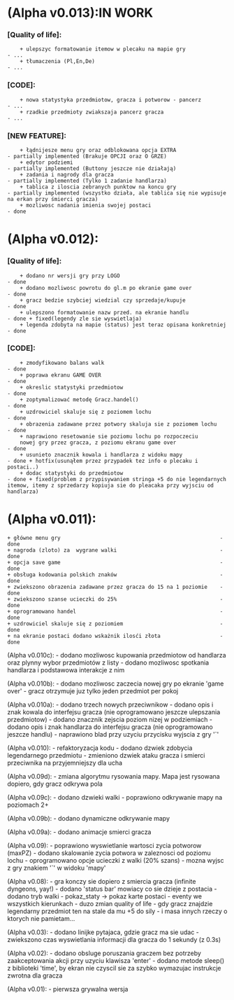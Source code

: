 # (Alpha v0.013):IN WORK 
###    [Quality of life]:  
        + ulepszyc formatowanie itemow w plecaku na mapie gry               - ...  
        + tłumaczenia (Pl,En,De)                                            - ...  
###    [CODE]:  
        + nowa statystyka przedmiotow, gracza i potworow - pancerz          - ...  
        + rzadkie przedmioty zwiakszaja pancerz gracza                      - ...  
###    [NEW FEATURE]:  
        + łądnijesze menu gry oraz odblokowana opcja EXTRA                  - partially implemented (Brakuje OPCJI oraz O GRZE) 
        + edytor podziemi                                                   - partially implemented (Buttony jeszcze nie działają) 
        + zadania i nagrody dla gracza                                      - partially implemented (Tylko 1 zadanie handlarza)  
        + tablica z iloscia zebranych punktow na koncu gry                  - partially implemented (wszystko działa, ale tablica się nie wypisuje na erkan przy śmierci gracza)  
        + mozliwosc nadania imienia swojej postaci                          - done  

# (Alpha v0.012):  
###    [Quality of life]:  
        + dodano nr wersji gry przy LOGO                                    - done  
        + dodano mozliwosc powrotu do gl.m po ekranie game over             - done  
        + gracz bedzie szybciej wiedzial czy sprzedaje/kupuje               - done  
        + ulepszono formatowanie nazw przed. na ekranie handlu              - done + fixed(legendy zle sie wyswietlaja)  
        + legenda zdobyta na mapie (status) jest teraz opisana konkretniej  - done  
###    [CODE]:  
        + zmodyfikowano balans walk                                         - done  
        + poprawa ekranu GAME OVER                                          - done  
        + okreslic statystyki przedmiotow                                   - done  
        + zoptymalizować metodę Gracz.handel()                              - done  
        + uzdrowiciel skaluje się z poziomem lochu                          - done  
        + obrazenia zadawane przez potwory skaluja sie z poziomem lochu     - done  
        + naprawiono resetowanie sie poziomu lochu po rozpoczeciu
        nowej gry przez gracza, z poziomu ekranu game over                  - done  
        + usunieto znacznik kowala i handlarza z widoku mapy                - done + hotfix(usunąłem przez przypadek tez info o plecaku i postaci..)  
        + dodac statystyki do przedmiotow                                   - done + fixed(problem z przypisywaniem stringa +5 do nie legendarnych itemow, itemy z sprzedarzy kopiuja sie do pleacaka przy wyjsciu od handlarza)  

    
# (Alpha v0.011):  
    + główne menu gry                                                   - done  
    + nagroda (zloto) za  wygrane walki                                 - done  
    + opcja save game                                                   - done  
    + obsługa kodowania polskich znaków                                 - done  
    + zwiekszono obrazenia zadawane przez gracza do 15 na 1 poziomie    - done  
    + zwiekszono szanse ucieczki do 25%                                 - done  
    + oprogramowano handel                                              - done  
    + uzdrowiciel skaluje się z poziomiem                               - done  
    + na ekranie postaci dodano wskażnik ilosći złota                   - done  
    
(Alpha v0.010c):
    - dodano mozliwosc kupowania przedmiotow od handlarza oraz plynny wybor przedmiotów z listy
    - dodano mozliwosc spotkania handlarza i podstawowa interakcje z nim
    
(Alpha v0.010b):
    - dodano mozliwosc zaczecia nowej gry po ekranie 'game over'
    - gracz otrzymuje juz tylko jeden przedmiot per pokoj 

(Alpha v0.010a):
    - dodano trzech nowych przeciwnikow
    - dodano opis i znak kowala do interfejsu gracza (nie oprogramowano jeszcze ulepszania przedmiotow)
    - dodano znacznik zejscia poziom nizej w podziemiach
    - dodano opis i znak handlarza do interfejsu gracza (nie oprogramowano jeszcze handlu)
    - naprawiono blad przy uzyciu przycisku wyjscia z gry '`'
    
(Alpha v0.010):
    - refaktoryzacja kodu
    - dodano dzwiek zdobycia legendarnego przedmiotu
    - zmieniono dzwiek ataku gracza i smierci przeciwnika na przyjemniejszy dla ucha

(Alpha v0.09d):
    - zmiana algorytmu rysowania mapy. Mapa jest rysowana dopiero, gdy gracz odkrywa pola

(Alpha v0.09c):
    - dodano dzwieki walki
    - poprawiono odkrywanie mapy na poziomach 2+
    
(Alpha v0.09b):
    - dodano dynamiczne odkrywanie mapy
    
(Alpha v0.09a):
    - dodano animacje smierci gracza
    
(Alpha v0.09):
    - poprawiono wyswietlanie wartosci zycia potworow (maxPZ)
    - dodano skalowanie zycia potwora w zaleznosci od poziomu lochu
    - oprogramowano opcje ucieczki z walki (20% szans)
    - mozna wyjsc z gry znakiem '`' w widoku 'mapy'

(Alpha v0.08):
    - gra konczy sie dopiero z smiercia gracza (infinite dyngeons, yay!)
    - dodano 'status bar' mowiacy co sie dzieje z postacia
    - dodano tryb walki
    - pokaz_staty -> pokaz karte postaci
    - eventy we wszystkich kierunkach
    - duzo zmian quality of life
    - gdy gracz znajdzie legendarny przedmiot ten na stale da mu +5 do sily
    - i masa innych rzeczy o ktorych nie pamietam...
                                 
(Alpha v0.03):
	- dodano linijke pytajaca, gdzie gracz ma sie udac
	- zwiekszono czas wyswietlania informacji dla gracza do 1 sekundy (z 0.3s)

(Alpha v0.02):
	- dodano obsluge poruszania graczem bez potrzeby zaakceptowania
	  akcji przy uzyciu klawisza 'enter'
	- dodano metode sleep() z biblioteki 'time', by ekran nie czyscil sie za szybko
	  wymazujac instrukcje zwrotna dla gracza

(Alpha v0.01):
    - pierwsza grywalna wersja